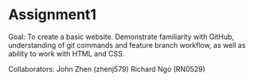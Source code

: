 # Assignment1

Goal:
To create a basic website. Demonstrate familiarity with GitHub, understanding of git commands and feature branch workflow, as well as ability to work with HTML and CSS.

Collaborators:
John Zhen (zhenj579)
Richard Ngo (RN0529)